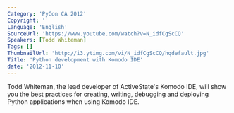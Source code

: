 ```yaml
---
Category: 'PyCon CA 2012'
Copyright: ''
Language: 'English'
SourceUrl: 'https://www.youtube.com/watch?v=N_idfCgScCQ'
Speakers: [Todd Whiteman]
Tags: []
ThumbnailUrl: 'http://i3.ytimg.com/vi/N_idfCgScCQ/hqdefault.jpg'
Title: 'Python development with Komodo IDE'
date: '2012-11-10'
---
```

Todd Whiteman, the lead developer of ActiveState's Komodo IDE, will show you
the best practices for creating, writing, debugging and deploying Python
applications when using Komodo IDE.

